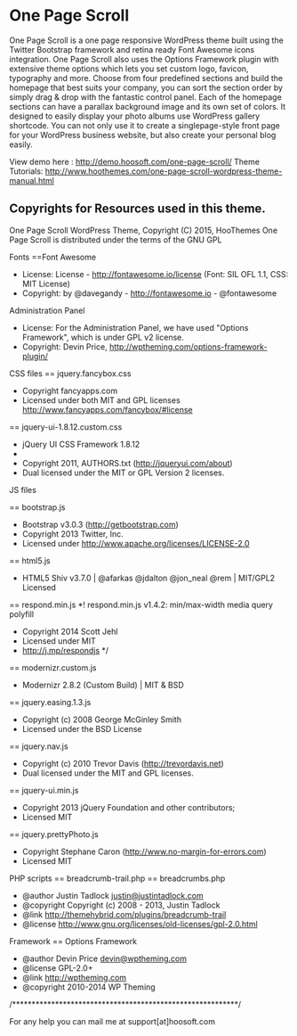 One Page Scroll
============

One Page Scroll is a one page responsive WordPress theme built using the Twitter Bootstrap framework and retina ready Font Awesome icons integration. One Page Scroll also uses the Options Framework plugin with extensive theme options which lets you set custom logo, favicon, typography and more. Choose from four predefined sections and build the homepage that best suits your company, you can sort the section order by simply drag & drop with the fantastic control panel. Each of the homepage sections can have a parallax background image and its own set of colors. It designed to easily display your photo albums use WordPress gallery shortcode. You can not only use it to create a singlepage-style front page for your WordPress business website, but also create your personal blog easily.

View demo here : http://demo.hoosoft.com/one-page-scroll/
Theme Tutorials: http://www.hoothemes.com/one-page-scroll-wordpress-theme-manual.html

## Copyrights for Resources used in this theme.

One Page Scroll WordPress Theme, Copyright (C) 2015, HooThemes
One Page Scroll is distributed under the terms of the GNU GPL


Fonts 
 ==Font Awesome
 * License: License - http://fontawesome.io/license (Font: SIL OFL 1.1, CSS: MIT License)
 * Copyright: by @davegandy - http://fontawesome.io - @fontawesome

Administration Panel 
 * License: For the Administration Panel, we have used "Options Framework", which is under GPL v2 license. 
 * Copyright: Devin Price, http://wptheming.com/options-framework-plugin/ 

CSS files
 == jquery.fancybox.css
 * Copyright fancyapps.com
 * Licensed under both MIT and GPL licenses http://www.fancyapps.com/fancybox/#license
 
  == jquery-ui-1.8.12.custom.css
  
 * jQuery UI CSS Framework 1.8.12
 *
 * Copyright 2011, AUTHORS.txt (http://jqueryui.com/about)
 * Dual licensed under the MIT or GPL Version 2 licenses.
 
 
JS files

 == bootstrap.js
 * Bootstrap v3.0.3 (http://getbootstrap.com)
 * Copyright 2013 Twitter, Inc.
 * Licensed under http://www.apache.org/licenses/LICENSE-2.0

== html5.js
 * HTML5 Shiv v3.7.0 | @afarkas @jdalton @jon_neal @rem | MIT/GPL2 Licensed

 == respond.min.js
 *! respond.min.js v1.4.2: min/max-width media query polyfill
 * Copyright 2014 Scott Jehl
 * Licensed under MIT
 * http://j.mp/respondjs */

== modernizr.custom.js
 * Modernizr 2.8.2 (Custom Build) | MIT & BSD

== jquery.easing.1.3.js
 * Copyright (c) 2008 George McGinley Smith
 * Licensed under the BSD License
 
 == jquery.nav.js
 * Copyright (c) 2010 Trevor Davis (http://trevordavis.net)
 * Dual licensed under the MIT and GPL licenses.
 
 == jquery-ui.min.js
 * Copyright 2013 jQuery Foundation and other contributors;
 * Licensed MIT
 
 == jquery.prettyPhoto.js
  * Copyright Stephane Caron (http://www.no-margin-for-errors.com)
 * Licensed MIT
 
PHP scripts
 == breadcrumb-trail.php
 == breadcrumbs.php
 * @author Justin Tadlock <justin@justintadlock.com>
 * @copyright Copyright (c) 2008 - 2013, Justin Tadlock
 * @link http://themehybrid.com/plugins/breadcrumb-trail
 * @license http://www.gnu.org/licenses/old-licenses/gpl-2.0.html

Framework
== Options Framework
 * @author    Devin Price <devin@wptheming.com>
 * @license   GPL-2.0+
 * @link      http://wptheming.com
 * @copyright 2010-2014 WP Theming

/**********************************************************/

For any help you can mail me at support[at]hoosoft.com

